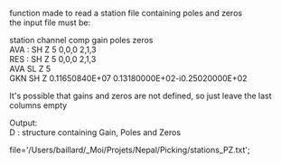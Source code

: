   function made to read a station file containing poles and zeros    
  the input file must be:   
     
  station channel comp gain poles zeros   
  AVA : SH  Z 5 0,0,0 2,1,3   
  RES : SH  Z 5 0,0,0 2,1,3   
  AVA SL  Z 5    
  GKN SH  Z 0.11650840E+07 0.13180000E+02-i0.25020000E+02   
    
  It's possible that gains and zeros are not defined, so just leave the last    
  columns empty   
     
     
  Output:   
      D : structure containing Gain, Poles and Zeros   
         
 file='/Users/baillard/_Moi/Projets/Nepal/Picking/stations_PZ.txt';   
